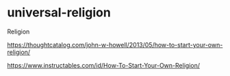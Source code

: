 # universal-religion
Religion

https://thoughtcatalog.com/john-w-howell/2013/05/how-to-start-your-own-religion/

https://www.instructables.com/id/How-To-Start-Your-Own-Religion/
